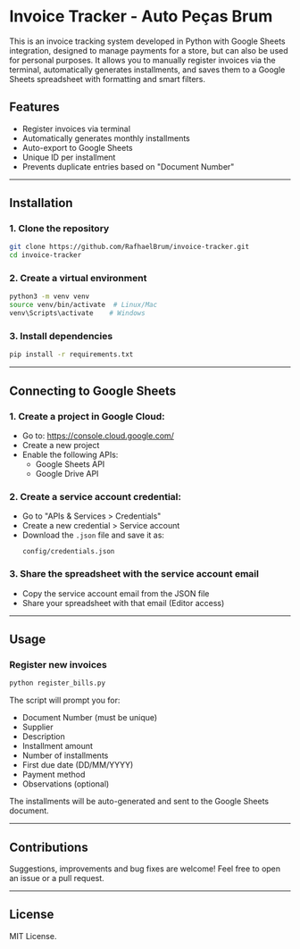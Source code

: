 # Invoice Tracker - Auto Peças Brum

This is an invoice tracking system developed in Python with Google Sheets integration, designed to manage payments for a store, but can also be used for personal purposes. It allows you to manually register invoices via the terminal, automatically generates installments, and saves them to a Google Sheets spreadsheet with formatting and smart filters.

## Features

- Register invoices via terminal
- Automatically generates monthly installments
- Auto-export to Google Sheets
- Unique ID per installment
- Prevents duplicate entries based on "Document Number"

---

## Installation

### 1. Clone the repository
```bash
git clone https://github.com/RafhaelBrum/invoice-tracker.git
cd invoice-tracker
```

### 2. Create a virtual environment
```bash
python3 -m venv venv
source venv/bin/activate  # Linux/Mac
venv\Scripts\activate    # Windows
```

### 3. Install dependencies
```bash
pip install -r requirements.txt
```

---

## Connecting to Google Sheets

### 1. Create a project in Google Cloud:
- Go to: https://console.cloud.google.com/
- Create a new project
- Enable the following APIs:
  - Google Sheets API
  - Google Drive API

### 2. Create a service account credential:
- Go to "APIs & Services > Credentials"
- Create a new credential > Service account
- Download the `.json` file and save it as:
  ```
  config/credentials.json
  ```

### 3. Share the spreadsheet with the service account email
- Copy the service account email from the JSON file
- Share your spreadsheet with that email (Editor access)

---

## Usage

### Register new invoices
```bash
python register_bills.py
```
The script will prompt you for:
- Document Number (must be unique)
- Supplier
- Description
- Installment amount
- Number of installments
- First due date (DD/MM/YYYY)
- Payment method
- Observations (optional)

The installments will be auto-generated and sent to the Google Sheets document.

---

## Contributions
Suggestions, improvements and bug fixes are welcome! Feel free to open an issue or a pull request.

---

## License
MIT License.
